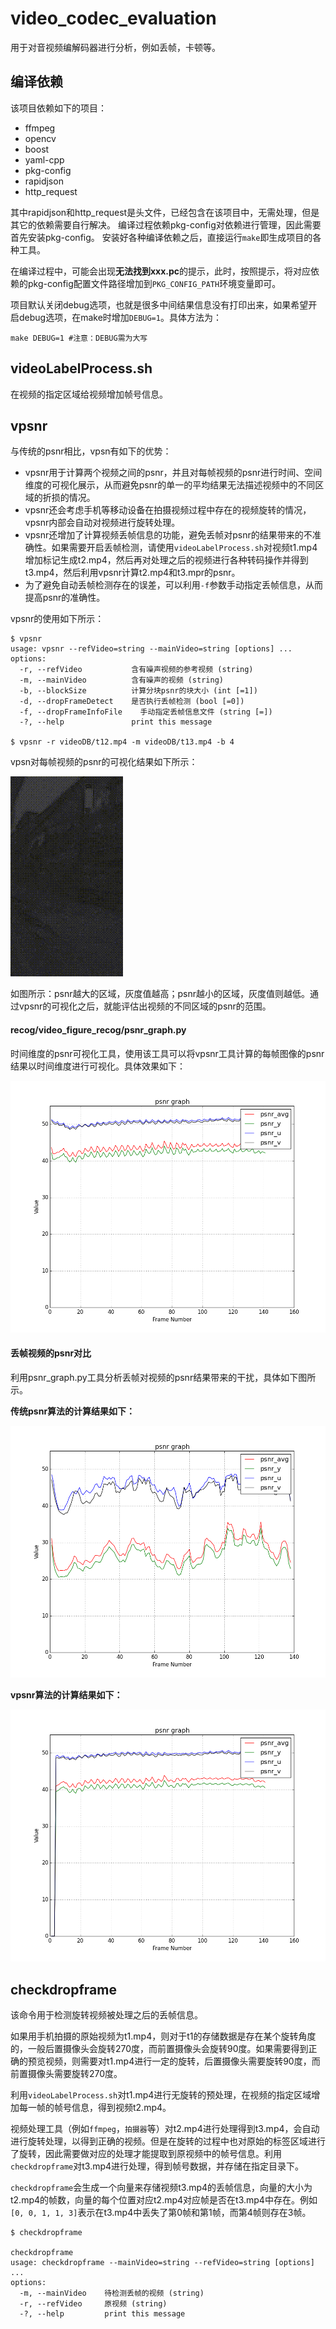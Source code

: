 # video_codec_evaluation
用于对音视频编解码器进行分析，例如丢帧，卡顿等。

## 编译依赖
该项目依赖如下的项目：

* ffmpeg
* opencv
* boost
* yaml-cpp
* pkg-config
* rapidjson
* http_request

其中rapidjson和http_request是头文件，已经包含在该项目中，无需处理，但是其它的依赖需要自行解决。
编译过程依赖pkg-config对依赖进行管理，因此需要首先安装pkg-config。
安装好各种编译依赖之后，直接运行`make`即生成项目的各种工具。

在编译过程中，可能会出现**无法找到xxx.pc**的提示，此时，按照提示，将对应依赖的pkg-config配置文件路径增加到`PKG_CONFIG_PATH`环境变量即可。

项目默认关闭debug选项，也就是很多中间结果信息没有打印出来，如果希望开启debug选项，在make时增加`DEBUG=1`。具体方法为：

```shell
make DEBUG=1 #注意：DEBUG需为大写
```

## videoLabelProcess.sh
在视频的指定区域给视频增加帧号信息。

## vpsnr
与传统的psnr相比，vpsn有如下的优势：

* vpsnr用于计算两个视频之间的psnr，并且对每帧视频的psnr进行时间、空间维度的可视化展示，从而避免psnr的单一的平均结果无法描述视频中的不同区域的折损的情况。
* vpsnr还会考虑手机等移动设备在拍摄视频过程中存在的视频旋转的情况，vpsnr内部会自动对视频进行旋转处理。
* vpsnr还增加了计算视频丢帧信息的功能，避免丢帧对psnr的结果带来的不准确性。如果需要开启丢帧检测，请使用`videoLabelProcess.sh`对视频t1.mp4增加标记生成t2.mp4，然后再对处理之后的视频进行各种转码操作并得到t3.mp4，然后利用vpsnr计算t2.mp4和t3.mpr的psnr。
* 为了避免自动丢帧检测存在的误差，可以利用`-f`参数手动指定丢帧信息，从而提高psnr的准确性。

vpsnr的使用如下所示：
```shell
$ vpsnr
usage: vpsnr --refVideo=string --mainVideo=string [options] ...
options:
  -r, --refVideo           含有噪声视频的参考视频 (string)
  -m, --mainVideo          含有噪声的视频 (string)
  -b, --blockSize          计算分块psnr的块大小 (int [=1])
  -d, --dropFrameDetect    是否执行丢帧检测 (bool [=0])
  -f, --dropFrameInfoFile    手动指定丢帧信息文件 (string [=])
  -?, --help               print this message

$ vpsnr -r videoDB/t12.mp4 -m videoDB/t13.mp4 -b 4
```

vpsn对每帧视频的psnr的可视化结果如下所示：

![](imgs/vpsnr.gif)

如图所示：psnr越大的区域，灰度值越高；psnr越小的区域，灰度值则越低。通过vpsnr的可视化之后，就能评估出视频的不同区域的psnr的范围。

#### recog/video_figure_recog/psnr_graph.py
时间维度的psnr可视化工具，使用该工具可以将vpsnr工具计算的每帧图像的psnr结果以时间维度进行可视化。具体效果如下：

![](imgs/psnr.png)

#### 丢帧视频的psnr对比
利用psnr_graph.py工具分析丢帧对视频的psnr结果带来的干扰，具体如下图所示。

**传统psnr算法的计算结果如下：**

![](imgs/psnr2.png)

**vpsnr算法的计算结果如下：**

![](imgs/psnr3.png)

## checkdropframe
该命令用于检测旋转视频被处理之后的丢帧信息。

如果用手机拍摄的原始视频为t1.mp4，则对于t1的存储数据是存在某个旋转角度的，一般后置摄像头会旋转270度，而前置摄像头会旋转90度。如果需要得到正确的预览视频，则需要对t1.mp4进行一定的旋转，后置摄像头需要旋转90度，而前置摄像头需要旋转270度。

利用`videoLabelProcess.sh`对t1.mp4进行无旋转的预处理，在视频的指定区域增加每一帧的帧号信息，得到视频t2.mp4。

视频处理工具（例如`ffmpeg`，`拍摄器`等）对t2.mp4进行处理得到t3.mp4，会自动进行旋转处理，以得到正确的视频。但是在旋转的过程中也对原始的标签区域进行了旋转，因此需要做对应的处理才能提取到原视频中的帧号信息。利用`checkdropframe`对t3.mp4进行处理，得到帧号数据，并存储在指定目录下。

`checkdropframe`会生成一个向量来存储视频t3.mp4的丢帧信息，向量的大小为t2.mp4的帧数，向量的每个位置对应t2.mp4对应帧是否在t3.mp4中存在。例如`[0, 0, 1, 1, 3]`表示在t3.mp4中丢失了第0帧和第1帧，而第4帧则存在3帧。

```shell
$ checkdropframe

checkdropframe
usage: checkdropframe --mainVideo=string --refVideo=string [options] ...
options:
  -m, --mainVideo    待检测丢帧的视频 (string)
  -r, --refVideo     原视频 (string)
  -?, --help         print this message
``` 
